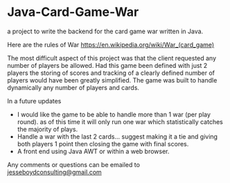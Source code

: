# Java-Card-Game-War
a project to write the backend for the card game war written in Java.

Here are the rules of War https://en.wikipedia.org/wiki/War_(card_game)

The most difficult aspect of this project was that the client requested any number of players be allowed.  Had this game been defined with just 2 players the storing of scores and tracking of a clearly defined number of players would have been greatly simplified.  The game was built to handle dynamically any number of players and cards.

In a future updates
- I would like the game to be able to handle more than 1 war (per play round). as of this time it will only run one war which statistically catches the majority of plays.
- Handle a war with the last 2 cards...  suggest making it a tie and giving both players 1 point then closing the game with final scores.
- A front end using Java AWT or within a web browser.


Any comments or questions can be emailed to jesseboydconsulting@gmail.com 
